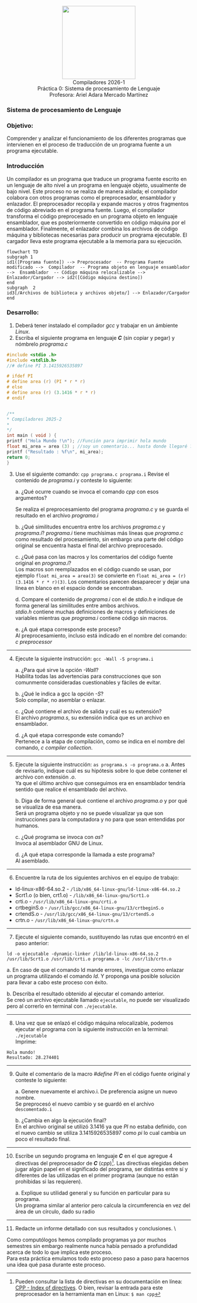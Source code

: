 <p  align="center">
  <img  width="200"  src="https://www.fciencias.unam.mx/sites/default/files/logoFC_2.png"  alt="">  <br>Compiladores  2026-1 <br>
  Práctica 0: Sistema de procesamiento de Lenguaje <br> Profesora: Ariel Adara Mercado Martínez
</p>

### Sistema de procesamiento de Lenguaje

### Objetivo:

Comprender y analizar el funcionamiento de los diferentes programas que intervienen en el proceso de traducción de un programa fuente a un programa ejecutable.

### Introducción

Un compilador es un programa que traduce un programa fuente escrito en un lenguaje de alto nivel a un
programa en lenguaje objeto, usualmente de bajo nivel. Este proceso no se realiza de manera aislada; el
compilador colabora con otros programas como el preprocesador, ensamblador y enlazador.
El preprocesador recopila y expande macros y otros fragmentos de código abreviado en el programa
fuente. Luego, el compilador transforma el código preprocesado en un programa objeto en lenguaje ensamblador, que es posteriormente convertido en código máquina por el ensamblador. Finalmente, el enlazador combina los archivos de código máquina y bibliotecas necesarias para producir un programa ejecutable. El cargador lleva este programa ejecutable a la memoria para su ejecución.

```mermaid
flowchart TD
subgraph 1
id1([Programa fuente]) --> Preprocesador  -- Programa Fuente modificado -->  Compilador  -- Programa objeto en lenguaje ensamblador -->  Ensamblador  -- Código máquina relocalizable --> Enlazador/Cargador --> id2([Código máquina destino])
end
subgraph  2
id3[/Archivos de biblioteca y archivos objeto/] --> Enlazador/Cargador
end
```

### Desarrollo:

1. Deberá tener instalado el compilador _gcc_ y trabajar en un ámbiente _Linux_.
2. Escriba el siguiente programa en lenguaje **_C_** (sin copiar y pegar) y nómbrelo *programa.c*
```c
#include <stdio .h>
#include <stdlib.h>
//# define PI 3.1415926535897

# ifdef PI
# define area (r) (PI * r * r)
# else
# define area (r) (3.1416 * r * r)
# endif


/**
* Compiladores 2025-2
*
*/
int main ( void ) {
printf ("Hola Mundo !\n"); //Función para imprimir hola mundo
float mi_area = area (3) ; //soy un comentario... hasta donde llegaré ?
printf ("Resultado : %f\n", mi_area);
return 0;
}
```

3. Use el siguiente comando: `cpp programa.c programa.i`
Revise el contenido de _programa.i_ y conteste lo siguiente:

    a.  ¿Qué ocurre cuando se invoca el comando _cpp_ con esos argumentos?
    
    Se realiza el preprocesamiento del programa _programa.c_ y se guarda el resultado en el archivo _programa.i_
    
    b. ¿Qué similitudes encuentra entre los archivos _programa.c_ y _programa.i_? _programa.i_ tiene muchísimas más líneas que _programa.c_ como resultado del procesamiento, sin embargo una parte del código original se encuentra hasta el final del archivo preprocesado.

    c. ¿Qué pasa con las macros y los comentarios del código fuente original en _programa.i_? \
    Los macros son reemplazados en el código cuando se usan, por ejemplo `float mi_area = area(3)` se convierte en `float mi_area = (r) (3.1416 * r * r)(3)`. Los comentarios parecen desaparecer y dejar una línea en blanco en el espacio donde se encontraban.
    
    d. Compare el contenido de _programa.i_ con el de _stdio.h_ e indique de forma general las similitudes entre ambos archivos. \
    _stdio.h_ contiene muchas definiciones de macros y definiciones de variables mientras que _programa.i_ contiene código sin macros.
    
    e.  ¿A qué etapa corresponde este proceso? \
    Al preprocesamiento, incluso está indicado en el nombre del comando: _c preprocessor_

---

4. Ejecute la siguiente instrucción: `gcc -Wall -S programa.i`

    a.  ¿Para qué sirve la opción _\-Wall_? \
    Habilita todas las advertencias para construcciones que son comunmente consideradas cuestionables y fáciles de evitar.

    b.  ¿Qué le indica a gcc la opción _\-S_? \
    Solo compilar, no asemblar o enlazar.

    c.  ¿Qué contiene el archivo de salida y cuál es su extensión? \
    El archivo _programa.s_, su extensión indica que es un archivo en ensamblador.

    d.  ¿A qué etapa corresponde este comando? \
    Pertenece a la etapa de compilación, como se indica en el nombre del comando, _c compiler collection_.

---

5. Ejecute la siguiente instrucción: `as programa.s -o programa.o`
    a.  Antes de revisarlo, indique cuál es su hipótesis sobre lo que debe contener el archivo con extensión _.o_. \
    Ya que el último archivo que conseguimos era en ensamblador tendría sentido que realice el ensamblado del archivo.

    b.  Diga de forma general qué contiene el archivo _programa.o_ y por qué se visualiza de esa manera. \
    Será un programa objeto y no se puede visualizar ya que son instrucciones para la computadora y no para que sean entendidas por humanos.

    c.  ¿Qué programa se invoca con _as_? \
    Invoca al asemblador GNU de Linux.

    d.  ¿A qué etapa corresponde la llamada a este programa? \
    Al asemblado.

---

6. Encuentre la ruta de los siguientes archivos en el equipo de trabajo:

- ld-linux-x86-64.so.2 - `/lib/x86_64-linux-gnu/ld-linux-x86-64.so.2`
- Scrt1.o (o bien, crt1.o) - `/lib/x86_64-linux-gnu/Scrt1.o`
- crti.o - `/usr/lib/x86_64-linux-gnu/crti.o`
- crtbeginS.o - `/usr/lib/gcc/x86_64-linux-gnu/13/crtbeginS.o`
- crtendS.o - `/usr/lib/gcc/x86_64-linux-gnu/13/crtendS.o`
- crtn.o - `/usr/lib/x86_64-linux-gnu/crtn.o`

---

7. Ejecute el siguiente comando, sustituyendo las rutas que encontró en el paso anterior:

```console
ld -o ejecutable -dynamic-linker /lib/ld-linux-x86-64.so.2 /usr/lib/Scrt1.o /usr/lib/crti.o programa.o -lc /usr/lib/crtn.o
```

  a.  En caso de que el comando ld mande errores, investigue como enlazar un programa utilizando el comando _ld_. Y proponga una posible solución para llevar a cabo este proceso con éxito.

  b.  Describa el resultado obtenido al ejecutar el comando anterior. \
  Se creó un archivo ejecutable llamado `ejecutable`, no puede ser visualizado pero al correrlo en terminal con `./ejecutable`.

---

8. Una vez que se enlazó el código máquina relocalizable, podemos ejecutar el programa con la siguiente instrucción en la terminal: `./ejecutable`\
Imprime: 
  ```
  Hola mundo!
  Resultado: 28.274401
  ```

---

9. Quite el comentario de la macro _#define PI_ en el código fuente original y conteste lo siguiente: 

    a.  Genere nuevamente el archivo.i. De preferencia asigne un nuevo nombre. \
    Se preprocesó el nuevo cambio y se guardó en el archivo `descomentado.i`

    b.  ¿Cambia en algo la ejecución final? \
    En el archivo original se utilizó 3.1416 ya que _PI_ no estaba definido, con el nuevo cambio se utiliza 3.1415926535897 como _pi_ lo cual cambia un poco el resultado final.


---

10. Escribe un segundo programa en lenguaje **_C_** en el que agregue 4 directivas del preprocesador
de _**C**_ (_cpp_)[^1]. Las directivas elegidas deben jugar algún papel en el significado del programa, ser distintas entre sí y
diferentes de las utilizadas en el primer programa (aunque no están prohibidas si las requieren).

    a.  Explique su utilidad general y su función en particular para su programa.\
    Un programa similar al anterior pero calcula la circumferencia en vez del área de un círculo, dado su radio

---

11. Redacte un informe detallado con sus resultados y conclusiones. \

Como computólogos hemos compilado programas ya por muchos semestres sin embargo realmente nunca había pensado a profundidad acerca de todo lo que implica este proceso. \
Para esta práctica emulamos todo esto proceso paso a paso para hacernos una idea qué pasa durante este proceso.

[^1]: Pueden consultar la lista de directivas en su documentación en línea: [CPP - Index of directives](https://gcc.gnu.org/onlinedocs/cpp/Index-of-Directives.html##Index-of-Directives). O bien, revisar la entrada para este preprocesador en la herramienta man en Linux: `$ man cpp`
